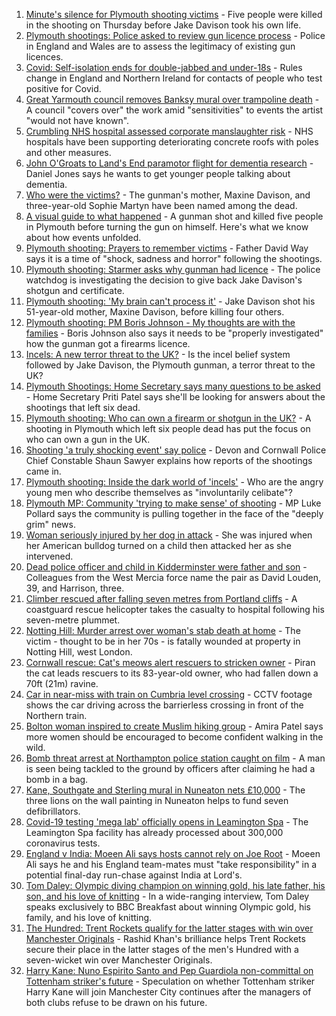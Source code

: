 1. [Minute's silence for Plymouth shooting victims](https://www.bbc.co.uk/news/uk-england-devon-58228401) - Five people were killed in the shooting on Thursday before Jake Davison took his own life.
2. [Plymouth shootings: Police asked to review gun licence process](https://www.bbc.co.uk/news/uk-58226072) - Police in England and Wales are to assess the legitimacy of existing gun licences.
3. [Covid: Self-isolation ends for double-jabbed and under-18s](https://www.bbc.co.uk/news/uk-58226678) - Rules change in England and Northern Ireland for contacts of people who test positive for Covid.
4. [Great Yarmouth council removes Banksy mural over trampoline death](https://www.bbc.co.uk/news/uk-england-norfolk-58221044) - A council "covers over" the work amid "sensitivities" to events the artist "would not have known".
5. [Crumbling NHS hospital assessed corporate manslaughter risk](https://www.bbc.co.uk/news/uk-england-cambridgeshire-57941926) - NHS hospitals have been supporting deteriorating concrete roofs with poles and other measures.
6. [John O'Groats to Land's End paramotor flight for dementia research](https://www.bbc.co.uk/news/uk-england-norfolk-58220591) - Daniel Jones says he wants to get younger people talking about dementia.
7. [Who were the victims?](https://www.bbc.co.uk/news/uk-58202760) - The gunman's mother, Maxine Davison, and three-year-old Sophie Martyn have been named among the dead.
8. [A visual guide to what happened](https://www.bbc.co.uk/news/uk-england-devon-58200336) - A gunman shot and killed five people in Plymouth before turning the gun on himself. Here's what we know about how events unfolded.
9. [Plymouth shooting: Prayers to remember victims](https://www.bbc.co.uk/news/uk-58219415) - Father David Way says it is a time of "shock, sadness and horror" following the shootings.
10. [Plymouth shooting: Starmer asks why gunman had licence](https://www.bbc.co.uk/news/uk-england-devon-58209726) - The police watchdog is investigating the decision to give back Jake Davison's shotgun and certificate.
11. [Plymouth shooting: 'My brain can't process it'](https://www.bbc.co.uk/news/uk-58216615) - Jake Davison shot his 51-year-old mother, Maxine Davison, before killing four others.
12. [Plymouth shooting: PM Boris Johnson - My thoughts are with the families](https://www.bbc.co.uk/news/uk-58207986) - Boris Johnson also says it needs to be "properly investigated" how the gunman got a firearms licence.
13. [Incels: A new terror threat to the UK?](https://www.bbc.co.uk/news/uk-58207064) - Is the incel belief system followed by Jake Davison, the Plymouth gunman, a terror threat to the UK?
14. [Plymouth Shootings: Home Secretary says many questions to be asked](https://www.bbc.co.uk/news/uk-58200691) - Home Secretary Priti Patel says she'll be looking for answers about the shootings that left six dead.
15. [Plymouth shooting: Who can own a firearm or shotgun in the UK?](https://www.bbc.co.uk/news/uk-58198857) - A shooting in Plymouth which left six people dead has put the focus on who can own a gun in the UK.
16. [Shooting 'a truly shocking event' say police](https://www.bbc.co.uk/news/uk-58198081) - Devon and Cornwall Police Chief Constable Shaun Sawyer explains how reports of the shootings came in.
17. [Plymouth shooting: Inside the dark world of 'incels'](https://www.bbc.co.uk/news/blogs-trending-44053828) - Who are the angry young men who describe themselves as "involuntarily celibate"?
18. [Plymouth MP: Community 'trying to make sense' of shooting](https://www.bbc.co.uk/news/uk-58198078) - MP Luke Pollard says the community is pulling together in the face of the "deeply grim" news.
19. [Woman seriously injured by her dog in attack](https://www.bbc.co.uk/news/uk-england-nottinghamshire-58224546) - She was injured when her American bulldog turned on a child then attacked her as she intervened.
20. [Dead police officer and child in Kidderminster were father and son](https://www.bbc.co.uk/news/uk-england-hereford-worcester-58220317) - Colleagues from the West Mercia force name the pair as David Louden, 39, and Harrison, three.
21. [Climber rescued after falling seven metres from Portland cliffs](https://www.bbc.co.uk/news/uk-england-dorset-58215200) - A coastguard rescue helicopter takes the casualty to hospital following his seven-metre plummet.
22. [Notting Hill: Murder arrest over woman's stab death at home](https://www.bbc.co.uk/news/uk-england-london-58215541) - The victim - thought to be in her 70s - is fatally wounded at property in Notting Hill, west London.
23. [Cornwall rescue: Cat's meows alert rescuers to stricken owner](https://www.bbc.co.uk/news/uk-england-cornwall-58217476) - Piran the cat leads rescuers to its 83-year-old owner, who had fallen down a 70ft (21m) ravine.
24. [Car in near-miss with train on Cumbria level crossing](https://www.bbc.co.uk/news/uk-england-cumbria-58202029) - CCTV footage shows the car driving across the barrierless crossing in front of the Northern train.
25. [Bolton woman inspired to create Muslim hiking group](https://www.bbc.co.uk/news/uk-england-manchester-58192877) - Amira Patel says more women should be encouraged to become confident walking in the wild.
26. [Bomb threat arrest at Northampton police station caught on film](https://www.bbc.co.uk/news/uk-england-northamptonshire-58187469) - A man is seen being tackled to the ground by officers after claiming he had a bomb in a bag.
27. [Kane, Southgate and Sterling mural in Nuneaton nets £10,000](https://www.bbc.co.uk/news/uk-england-coventry-warwickshire-58188675) - The three lions on the wall painting in Nuneaton helps to fund seven defibrillators.
28. [Covid-19 testing 'mega lab' officially opens in Leamington Spa](https://www.bbc.co.uk/news/uk-england-coventry-warwickshire-58194409) - The Leamington Spa facility has already processed about 300,000 coronavirus tests.
29. [England v India: Moeen Ali says hosts cannot rely on Joe Root](https://www.bbc.co.uk/sport/cricket/58225868) - Moeen Ali says he and his England team-mates must "take responsibility" in a potential final-day run-chase against India at Lord's.
30. [Tom Daley: Olympic diving champion on winning gold, his late father, his son, and his love of knitting](https://www.bbc.co.uk/sport/diving/58218136) - In a wide-ranging interview, Tom Daley speaks exclusively to BBC Breakfast about winning Olympic gold, his family, and his love of knitting.
31. [The Hundred: Trent Rockets qualify for the latter stages with win over Manchester Originals](https://www.bbc.co.uk/sport/cricket/58225982) - Rashid Khan's brilliance helps Trent Rockets secure their place in the latter stages of the men's Hundred with a seven-wicket win over Manchester Originals.
32. [Harry Kane: Nuno Espirito Santo and Pep Guardiola non-committal on Tottenham striker's future](https://www.bbc.co.uk/sport/football/58225881) - Speculation on whether Tottenham striker Harry Kane will join Manchester City continues after the managers of both clubs refuse to be drawn on his future.
